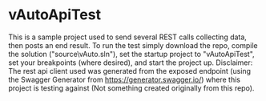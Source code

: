 # vAutoApiTest
This is a sample project used to send several REST calls collecting data, then posts an end result.  To run the test simply download the repo, compile the solution ("source\vAuto.sln"), set the startup project to "vAutoApiTest", set your breakpoints (where desired), and start the project up.  Disclaimer: The rest api client used was generated from the exposed endpoint (using the Swagger Generator from https://generator.swagger.io/) where this project is testing against (Not something created originally from this repo).
